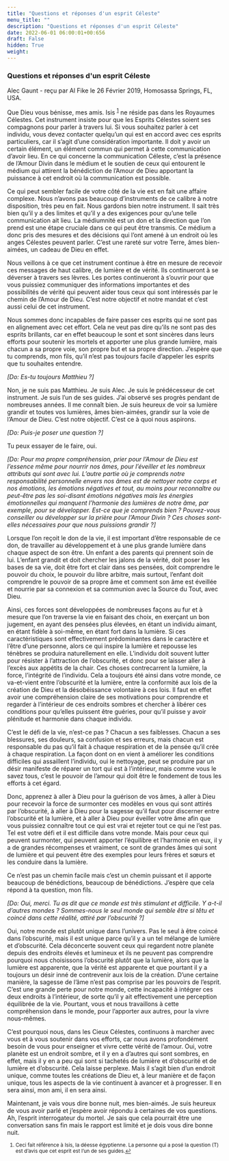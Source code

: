 ```yaml
---
title: "Questions et réponses d'un esprit Céleste"
menu_title: ""
description: "Questions et réponses d'un esprit Céleste"
date: 2022-06-01 06:00:01+00:656
draft: False
hidden: True
weight:
---
```

### Questions et réponses d'un esprit Céleste

Alec Gaunt - reçu par Al Fike le 26 Février 2019, Homosassa Springs, FL, USA.

Que Dieu vous bénisse, mes amis. Isis <sup id=”a1”>[1](#f1)</sup> ne réside pas dans les Royaumes Célestes. Cet instrument insiste pour que les Esprits Célestes soient ses compagnons pour parler à travers lui. Si vous souhaitez parler à cet individu, vous devez contacter quelqu’un qui est en accord avec ces esprits particuliers, car il s’agit d’une considération importante. Il doit y avoir un certain élément, un élément commun qui permet à cette communication d’avoir lieu. En ce qui concerne la communication Céleste, c’est la présence de l’Amour Divin dans le médium et le soutien de ceux qui entourent le médium qui attirent la bénédiction de l’Amour de Dieu apportant la puissance à cet endroit où la communication est possible.

Ce qui peut sembler facile de votre côté de la vie est en fait une affaire complexe. Nous n’avons pas beaucoup d’instruments de ce calibre à notre disposition, très peu en fait. Nous gardons bien notre instrument. Il sait très bien qu’il y a des limites et qu’il y a des exigences pour qu’une telle communication ait lieu. La médiumnité est un don et la direction que l’on prend est une étape cruciale dans ce qui peut être transmis. Ce médium a donc pris des mesures et des décisions qui l’ont amené à un endroit où les anges Célestes peuvent parler. C’est une rareté sur votre Terre, âmes bien-aimées, un cadeau de Dieu en effet.

Nous veillons à ce que cet instrument continue à être en mesure de recevoir ces messages de haut calibre, de lumière et de vérité. Ils continueront à se déverser à travers ses lèvres. Les portes continueront à s’ouvrir pour que vous puissiez communiquer des informations importantes et des possibilités de vérité qui peuvent aider tous ceux qui sont intéressés par le chemin de l’Amour de Dieu. C’est notre objectif et notre mandat et c’est aussi celui de cet instrument.

Nous sommes donc incapables de faire passer ces esprits qui ne sont pas en alignement avec cet effort. Cela ne veut pas dire qu’ils ne sont pas des esprits brillants, car en effet beaucoup le sont et sont sincères dans leurs efforts pour soutenir les mortels et apporter une plus grande lumière, mais chacun a sa propre voie, son propre but et sa propre direction. J’espère que tu comprends, mon fils, qu’il n’est pas toujours facile d’appeler les esprits que tu souhaites entendre.

*[Do: Es-tu toujours Matthieu ?]*

Non, je ne suis pas Matthieu. Je suis Alec. Je suis le prédécesseur de cet instrument. Je suis l’un de ses guides. J’ai observé ses progrès pendant de nombreuses années. Il me connaît bien. Je suis heureux de voir sa lumière grandir et toutes vos lumières, âmes bien-aimées, grandir sur la voie de l’Amour de Dieu. C’est notre objectif. C’est ce à quoi nous aspirons.

*[Do: Puis-je poser une question ?]*

Tu peux essayer de le faire, oui.

*[Do: Pour ma propre compréhension, prier pour l’Amour de Dieu est l’essence même pour nourrir nos âmes, pour l’éveiller et les nombreux attributs qui sont avec lui. L’autre partie où je comprends notre responsabilité personnelle envers nos âmes est de nettoyer notre corps et nos émotions, les émotions négatives et tout, au moins pour reconnaître ou peut-être pas les soi-disant émotions négatives mais les énergies émotionnelles qui manquent l’harmonie des lumières de notre âme, par exemple, pour se développer. Est-ce que je comprends bien ? Pouvez-vous conseiller ou développer sur la prière pour l’Amour Divin ? Ces choses sont-elles nécessaires pour que nous puissions grandir ?]*

Lorsque l’on reçoit le don de la vie, il est important d’être responsable de ce don, de travailler au développement et à une plus grande lumière dans chaque aspect de son être. Un enfant a des parents qui prennent soin de lui. L’enfant grandit et doit chercher les jalons de la vérité, doit poser les bases de sa vie, doit être fort et clair dans ses pensées, doit comprendre le pouvoir du choix, le pouvoir du libre arbitre, mais surtout, l’enfant doit comprendre le pouvoir de sa propre âme et comment son âme est éveillée et nourrie par sa connexion et sa communion avec la Source du Tout, avec Dieu.

Ainsi, ces forces sont développées de nombreuses façons au fur et à mesure que l’on traverse la vie en faisant des choix, en exerçant un bon jugement, en ayant des pensées plus élevées, en étant un individu aimant, en étant fidèle à soi-même, en étant fort dans la lumière. Si ces caractéristiques sont effectivement prédominantes dans le caractère et l’être d’une personne, alors ce qui inspire la lumière et repousse les ténèbres se produira naturellement en elle. L’individu doit souvent lutter pour résister à l’attraction de l’obscurité, et donc pour se laisser aller à l’excès aux appétits de la chair. Ces choses contrecarrent la lumière, la force, l’intégrité de l’individu. Cela a toujours été ainsi dans votre monde, ce va-et-vient entre l’obscurité et la lumière, entre la conformité aux lois de la création de Dieu et la désobéissance volontaire à ces lois. Il faut en effet avoir une compréhension claire de ses motivations pour comprendre et regarder à l’intérieur de ces endroits sombres et chercher à libérer ces conditions pour qu’elles puissent être guéries, pour qu’il puisse y avoir plénitude et harmonie dans chaque individu.

C’est le défi de la vie, n’est-ce pas ? Chacun a ses faiblesses. Chacun a ses blessures, ses douleurs, sa confusion et ses erreurs, mais chacun est responsable du pas qu’il fait à chaque respiration et de la pensée qu’il crée à chaque respiration. La façon dont on en vient à améliorer les conditions difficiles qui assaillent l’individu, oui le nettoyage, peut se produire par un désir manifeste de réparer un tort qui est à l’intérieur, mais comme vous le savez tous, c’est le pouvoir de l’amour qui doit être le fondement de tous les efforts à cet égard.

Donc, apprenez à aller à Dieu pour la guérison de vos âmes, à aller à Dieu pour recevoir la force de surmonter ces modèles en vous qui sont attirés par l’obscurité, à aller à Dieu pour la sagesse qu’il faut pour discerner entre l’obscurité et la lumière, et à aller à Dieu pour éveiller votre âme afin que vous puissiez connaître tout ce qui est vrai et rejeter tout ce qui ne l’est pas. Tel est votre défi et il est difficile dans votre monde. Mais pour ceux qui peuvent surmonter, qui peuvent apporter l’équilibre et l’harmonie en eux, il y a de grandes récompenses et vraiment, ce sont de grandes âmes qui sont de lumière et qui peuvent être des exemples pour leurs frères et sœurs et les conduire dans la lumière.

Ce n’est pas un chemin facile mais c’est un chemin puissant et il apporte beaucoup de bénédictions, beaucoup de bénédictions. J’espère que cela répond à ta question, mon fils.

*[Do: Oui, merci. Tu as dit que ce monde est très stimulant et difficile. Y a-t-il d’autres mondes ? Sommes-nous le seul monde qui semble être si têtu et coincé dans cette réalité, attiré par l’obscurité ?]*

Oui, notre monde est plutôt unique dans l’univers. Pas le seul à être coincé dans l’obscurité, mais il est unique parce qu’il y a un tel mélange de lumière et d’obscurité. Cela déconcerte souvent ceux qui regardent notre planète depuis des endroits élevés et lumineux et ils ne peuvent pas comprendre pourquoi nous choisissons l’obscurité plutôt que la lumière, alors que la lumière est apparente, que la vérité est apparente et que pourtant il y a toujours un désir inné de contrevenir aux lois de la création. D’une certaine manière, la sagesse de l’âme n’est pas comprise par les pouvoirs de l’esprit. C’est une grande perte pour notre monde, cette incapacité à intégrer ces deux endroits à l’intérieur, de sorte qu’il y ait effectivement une perception équilibrée de la vie. Pourtant, vous et nous travaillons à cette compréhension dans le monde, pour l’apporter aux autres, pour la vivre nous-mêmes.

C’est pourquoi nous, dans les Cieux Célestes, continuons à marcher avec vous et à vous soutenir dans vos efforts, car nous avons profondément besoin de vous pour enseigner et vivre cette vérité de l’amour. Oui, votre planète est un endroit sombre, et il y en a d’autres qui sont sombres, en effet, mais il y en a peu qui sont si tachetés de lumière et d’obscurité et de lumière et d’obscurité. Cela laisse perplexe. Mais il s’agit bien d’un endroit unique, comme toutes les créations de Dieu et, à leur manière et de façon unique, tous les aspects de la vie continuent à avancer et à progresser. Il en sera ainsi, mon ami, il en sera ainsi.

Maintenant, je vais vous dire bonne nuit, mes bien-aimés. Je suis heureux de vous avoir parlé et j’espère avoir répondu à certaines de vos questions. Ah, l’esprit interrogateur du mortel. Je sais que cela pourrait être une conversation sans fin mais le rapport est limité et je dois vous dire bonne nuit.
<small>

1. <large id=”f1”> Ceci fait référence à Isis, la déesse égyptienne. La personne qui a posé la question (T) est d’avis que cet esprit est l’un de ses guides.[↩](#a1)
